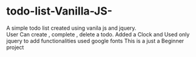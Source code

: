 # todo-list-Vanilla-JS-
A simple todo list created using vanila js and jquery.  
User Can create , complete , delete a todo.
Added a Clock and 
Used only jquery to add functionalities 
used google fonts
This is a just a Beginner project
